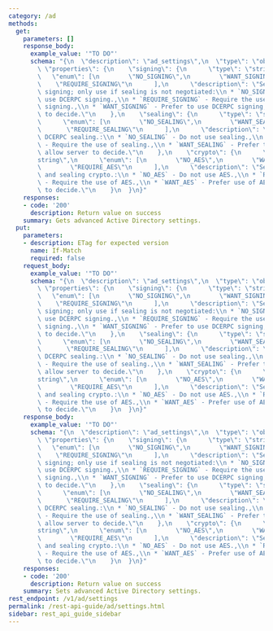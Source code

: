 ```yaml
---
category: /ad
methods:
  get:
    parameters: []
    response_body:
      example_value: '"TO DO"'
      schema: "{\n  \"description\": \"ad_settings\",\n  \"type\": \"object\",\n \
        \ \"properties\": {\n    \"signing\": {\n      \"type\": \"string\",\n   \
        \   \"enum\": [\n        \"NO_SIGNING\",\n        \"WANT_SIGNING\",\n    \
        \    \"REQUIRE_SIGNING\"\n      ],\n      \"description\": \"Setting for DCERPC\
        \ signing; only use if sealing is not negotiated:\\n * `NO_SIGNING` - Do not\
        \ use DCERPC signing.,\\n * `REQUIRE_SIGNING` - Require the use of DCERPC\
        \ signing.,\\n * `WANT_SIGNING` - Prefer to use DCERPC signing; allow server\
        \ to decide.\"\n    },\n    \"sealing\": {\n      \"type\": \"string\",\n\
        \      \"enum\": [\n        \"NO_SEALING\",\n        \"WANT_SEALING\",\n \
        \       \"REQUIRE_SEALING\"\n      ],\n      \"description\": \"Setting for\
        \ DCERPC sealing.:\\n * `NO_SEALING` - Do not use sealing.,\\n * `REQUIRE_SEALING`\
        \ - Require the use of sealing.,\\n * `WANT_SEALING` - Prefer to use sealing;\
        \ allow server to decide.\"\n    },\n    \"crypto\": {\n      \"type\": \"\
        string\",\n      \"enum\": [\n        \"NO_AES\",\n        \"WANT_AES\",\n\
        \        \"REQUIRE_AES\"\n      ],\n      \"description\": \"Setting for authenticator\
        \ and sealing crypto.:\\n * `NO_AES` - Do not use AES.,\\n * `REQUIRE_AES`\
        \ - Require the use of AES.,\\n * `WANT_AES` - Prefer use of AES; allow server\
        \ to decide.\"\n    }\n  }\n}"
    responses:
    - code: '200'
      description: Return value on success
    summary: Gets advanced Active Directory settings.
  put:
    parameters:
    - description: ETag for expected version
      name: If-Match
      required: false
    request_body:
      example_value: '"TO DO"'
      schema: "{\n  \"description\": \"ad_settings\",\n  \"type\": \"object\",\n \
        \ \"properties\": {\n    \"signing\": {\n      \"type\": \"string\",\n   \
        \   \"enum\": [\n        \"NO_SIGNING\",\n        \"WANT_SIGNING\",\n    \
        \    \"REQUIRE_SIGNING\"\n      ],\n      \"description\": \"Setting for DCERPC\
        \ signing; only use if sealing is not negotiated:\\n * `NO_SIGNING` - Do not\
        \ use DCERPC signing.,\\n * `REQUIRE_SIGNING` - Require the use of DCERPC\
        \ signing.,\\n * `WANT_SIGNING` - Prefer to use DCERPC signing; allow server\
        \ to decide.\"\n    },\n    \"sealing\": {\n      \"type\": \"string\",\n\
        \      \"enum\": [\n        \"NO_SEALING\",\n        \"WANT_SEALING\",\n \
        \       \"REQUIRE_SEALING\"\n      ],\n      \"description\": \"Setting for\
        \ DCERPC sealing.:\\n * `NO_SEALING` - Do not use sealing.,\\n * `REQUIRE_SEALING`\
        \ - Require the use of sealing.,\\n * `WANT_SEALING` - Prefer to use sealing;\
        \ allow server to decide.\"\n    },\n    \"crypto\": {\n      \"type\": \"\
        string\",\n      \"enum\": [\n        \"NO_AES\",\n        \"WANT_AES\",\n\
        \        \"REQUIRE_AES\"\n      ],\n      \"description\": \"Setting for authenticator\
        \ and sealing crypto.:\\n * `NO_AES` - Do not use AES.,\\n * `REQUIRE_AES`\
        \ - Require the use of AES.,\\n * `WANT_AES` - Prefer use of AES; allow server\
        \ to decide.\"\n    }\n  }\n}"
    response_body:
      example_value: '"TO DO"'
      schema: "{\n  \"description\": \"ad_settings\",\n  \"type\": \"object\",\n \
        \ \"properties\": {\n    \"signing\": {\n      \"type\": \"string\",\n   \
        \   \"enum\": [\n        \"NO_SIGNING\",\n        \"WANT_SIGNING\",\n    \
        \    \"REQUIRE_SIGNING\"\n      ],\n      \"description\": \"Setting for DCERPC\
        \ signing; only use if sealing is not negotiated:\\n * `NO_SIGNING` - Do not\
        \ use DCERPC signing.,\\n * `REQUIRE_SIGNING` - Require the use of DCERPC\
        \ signing.,\\n * `WANT_SIGNING` - Prefer to use DCERPC signing; allow server\
        \ to decide.\"\n    },\n    \"sealing\": {\n      \"type\": \"string\",\n\
        \      \"enum\": [\n        \"NO_SEALING\",\n        \"WANT_SEALING\",\n \
        \       \"REQUIRE_SEALING\"\n      ],\n      \"description\": \"Setting for\
        \ DCERPC sealing.:\\n * `NO_SEALING` - Do not use sealing.,\\n * `REQUIRE_SEALING`\
        \ - Require the use of sealing.,\\n * `WANT_SEALING` - Prefer to use sealing;\
        \ allow server to decide.\"\n    },\n    \"crypto\": {\n      \"type\": \"\
        string\",\n      \"enum\": [\n        \"NO_AES\",\n        \"WANT_AES\",\n\
        \        \"REQUIRE_AES\"\n      ],\n      \"description\": \"Setting for authenticator\
        \ and sealing crypto.:\\n * `NO_AES` - Do not use AES.,\\n * `REQUIRE_AES`\
        \ - Require the use of AES.,\\n * `WANT_AES` - Prefer use of AES; allow server\
        \ to decide.\"\n    }\n  }\n}"
    responses:
    - code: '200'
      description: Return value on success
    summary: Sets advanced Active Directory settings.
rest_endpoint: /v1/ad/settings
permalink: /rest-api-guide/ad/settings.html
sidebar: rest_api_guide_sidebar
---
```

